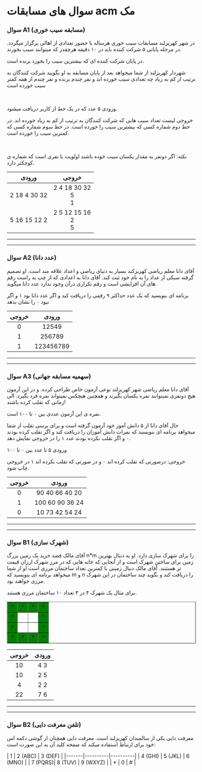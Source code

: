 # سوال های مسابقات acm مک
### سوال A1 (مسابقه سیب خوری)
<p>
    در شهر کهریزلند مسابقات سیب خوری هرساله با حضور تعدادی از اهالی برگزار میگردد. در مرحله پایانی ۵ شرکت کننده باید در ۱۰ دقیقه هرچقدر که میتوانند سیب بخورند.
</p>
<p>
    در پایان شرکت کننده ای که بیشترین سیب را بخورد برنده است.
</p>
<p>
    شهردار کهریزلند از شما میخواهد بعد از پایان مسابقه به او بگویید شرکت کنندگان به ترتیب از کم به زیاد چه تعدادی سیب خورده اند و نفر چندم برنده و نفر چندم از همه کمتر سیب خورده است
</p>
</html>

<br>

<html>
<p>
    ورودی ۵ عدد که در یک خط از کاربر دریافت میشود.
</p>
<p>
    خروجی لیست تعداد سیب هایی که شرکت کنندگان به ترتیب از کم به زیاد خورده اند. در خط دوم شماره کسی که بیشترین سیب را خورده است. در خط سوم شماره کسی که کمترین سیب را خورده است.
</p>
<br>
<p>
    نکته: اگر دونفر به مقدار یکسان سیب خوده باشند اولویت با نفری است که شماره ی کوچکتر دارد.
</p>
</html>


|       ورودی            |       خروجی           |
|       :---:       |            :---:           |
|    2 18 4 30 32   | 2 4 18 30 32 <br> 5 <br> 1 |
|    5 16 15 12 2   | 2 5 12 15 16 <br> 2 <br> 5 |


---
---

### سوال A2 (عدد دانا)
<p>
    آقای دانا معلم ریاضی کهریزکند بسیار به دنیای ریاضی و اعداد علاقه مند است. او تصمیم گرفته سبکی از عداد را به نام خود ثبت کند. آقای دانا به اعدادی که از چپ به راست رقم های آن افزایشی است و رقم تکراری درآن وجود ندارد عدد دانا میگوید.
</p>
<p>
    برنامه ای بنویسید که یک عدد حداکثر ۹ رقمی را دریافت کند و اگر عدد دانا بود ۱ و اگر نبود ۰ را نشان بدهد
</p>

|       خروجی      |       ورودی      |
|       :---:       |      :---:      |
|         0         |      12549      |
|         1         |      256789     |
|         1         |     123456789   |


---
---

### سوال A3 (سهمیه مسابقه جهانی)
<p>
    آقای دانا معلم ریاضی شهر کهریزلند نوعی آزمون خاص طراحی کرده. و در این آزمون هیچ دونفری نمیتوانند نمره یکسان بگیرند و همچنین هیچکس نمیتواند نمره فرد بگیرد. الی زمانی که تقلب کرده باشند!
</p>
<p>
    نمره ی این آزمون عددی بین ۰ تا ۱۰۰ است.
</p>
<p>
    حال آقای دانا از ۵ دانش آموز خود آزمون گرفته است و برای برسی تقلب از شما میخواهد برنامه ای بنویسید که نمرات دانش آموزان را دریافت کند و اگر تقلب کرده بودند ۰ و اگر تقلب نکرده بودند عدد ۱ را در خروجی نمایش دهد.
</p>
<p>
    ورودی ۵ تا عدد بین ۰ تا ۱۰۰
</p>
<p>
    خروجی: درصورتی که تقلب کرده اند ۰ و در صورتی که تقلب نکرده اند ۱ در خروجی چاپ شود.
</p>

|       خروجی           |       ورودی          |
|       :---:       |           :---:          |
|         0         |      90 40 66 40 20      |
|         1         |      100 60 90 36 24     |
|         0         |      10 73 42 54 24      |


---
---

### سوال B1 (شهرک سازی)
<p>
    آقای مالک قصد خرید یک زمین بزرگ n*m را برای شهرک سازی دارد. او به دنبال بهترین زمین برای ساختن شهرک است و از آنجایی که خانه هایی که در مرز شهرک ارزان قیمت تر هستنند. آقای مالک دنبال زمینی با کمترین تعداد ساختمان مرزی است او از شما میخواهد برنامه ای بنویسید که m و n را دریافت کند و بگوید چند ساختمان در این شهرک مرزی خواهند بود.
</p>
<p>
    برای مثال یک شهرک ۴ در ۳ تعداد ۱۰ ساختمان مرزی هستند.
</p>


<table border="1" cellspacing="0" cellpadding="10">
  <tr>
    <td style="background-color: green;">*</td>
    <td style="background-color: green;">*</td>
    <td style="background-color: green;">*</td>
    <td style="background-color: green;">*</td>
  </tr>
  <tr>
    <td style="background-color: green;">*</td>
    <td style="background-color: white;"></td>
    <td style="background-color: white;"></td>
    <td style="background-color: green;">*</td>
  </tr>
  <tr>
    <td style="background-color: green;">*</td>
    <td style="background-color: white;"></td>
    <td style="background-color: white;"></td>
    <td style="background-color: green;">*</td>
  </tr>
  <tr>
    <td style="background-color: green;">*</td>
    <td style="background-color: green;">*</td>
    <td style="background-color: green;">*</td>
    <td style="background-color: green;">*</td>
  </tr>
</table>

|       خروجی       |      ورودی      |
|       :---:      |      :---:       |
|        10        |       4 3        |
|        10        |       2 5        |
|        4         |       2 2        |
|        22        |       7 6        |


---
---

### سوال B2 (تلفن معرفت دایی)
<p>
    معرفت دایی یکی از سالمندان کهریزلند است. معرفت دایی همچنان از گوشی دکمه اس خود برای ارتباط استفاده میکند که صفحه کلید آن به این صورت است:
</p>
| 1     | 2 (ABC)  | 3 (DEF)  |
|-------|----------|----------|
| 4 (GHI) | 5 (JKL) | 6 (MNO)  |
| 7 (PQRS)| 8 (TUV) | 9 (WXYZ) |
| *     | 0        | #        |
